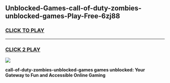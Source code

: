 
## Unblocked-Games-call-of-duty-zombies-unblocked-games-Play-Free-6zj88
<h3>
<a href="https://premium76.site?title=call-of-duty-zombies-unblocked-games&ref=19M">CLICK TO PLAY</a></h3>
<hr>

<h3>
<a href="https://premium76.site?title=call-of-duty-zombies-unblocked-games&ref=19M">CLICK 2 PLAY</a>
  
</h3>

<a href="https://premium76.site?title=call-of-duty-zombies-unblocked-games&ref=19M"><img src="https://clearcache.store/games.png"></a>


**call-of-duty-zombies-unblocked-games games unblocked: Your Gateway to Fun and Accessible Online Gaming**
